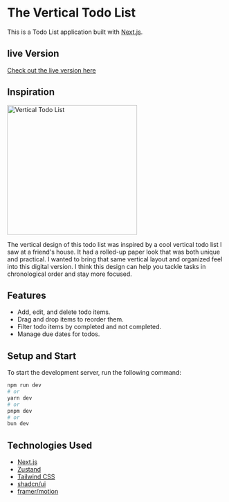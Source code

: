 # The Vertical Todo List

This is a Todo List application built with [Next.js](https://nextjs.org/).

## live Version
[Check out the live version here](https://tvtl.francesco-bruno.com/)

## Inspiration
<img src="https://tvtl.francesco-bruno.com/vertical-todo-list.png" alt="Vertical Todo List" width="300" />

The vertical design of this todo list was inspired by a cool vertical todo list I saw at a friend's house. It had a rolled-up paper look that was both unique and practical. I wanted to bring that same vertical layout and organized feel into this digital version. I think this design can help you tackle tasks in chronological order and stay more focused.

## Features

- Add, edit, and delete todo items.
- Drag and drop items to reorder them.
- Filter todo items by completed and not completed.
- Manage due dates for todos.

## Setup and Start

To start the development server, run the following command:

```bash
npm run dev
# or
yarn dev
# or
pnpm dev
# or
bun dev
```

## Technologies Used
- [Next.js](https://nextjs.org/)
- [Zustand](https://zustand-demo.pmnd.rs/)
- [Tailwind CSS](https://tailwindcss.com/)
- [shadcn/ui](https://ui.shadcn.com/)
- [framer/motion](https://github.com/framer/motion)

